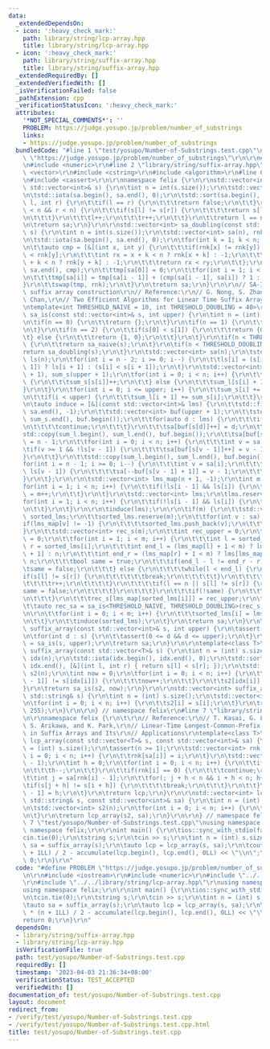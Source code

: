 ```yaml
---
data:
  _extendedDependsOn:
  - icon: ':heavy_check_mark:'
    path: library/string/lcp-array.hpp
    title: library/string/lcp-array.hpp
  - icon: ':heavy_check_mark:'
    path: library/string/suffix-array.hpp
    title: library/string/suffix-array.hpp
  _extendedRequiredBy: []
  _extendedVerifiedWith: []
  _isVerificationFailed: false
  _pathExtension: cpp
  _verificationStatusIcon: ':heavy_check_mark:'
  attributes:
    '*NOT_SPECIAL_COMMENTS*': ''
    PROBLEM: https://judge.yosupo.jp/problem/number_of_substrings
    links:
    - https://judge.yosupo.jp/problem/number_of_substrings
  bundledCode: "#line 1 \"test/yosupo/Number-of-Substrings.test.cpp\"\n#define PROBLEM\
    \ \"https://judge.yosupo.jp/problem/number_of_substrings\"\r\n\r\n#include <iostream>\r\
    \n#include <numeric>\r\n#line 2 \"library/string/suffix-array.hpp\"\n#include\
    \ <vector>\r\n#include <cstring>\r\n#include <algorithm>\r\n#line 6 \"library/string/suffix-array.hpp\"\
    \n#include <cassert>\r\n\r\nnamespace felix {\r\n\r\nstd::vector<int> sa_naive(const\
    \ std::vector<int>& s) {\r\n\tint n = int(s.size());\r\n\tstd::vector<int> sa(n);\r\
    \n\tstd::iota(sa.begin(), sa.end(), 0);\r\n\tstd::sort(sa.begin(), sa.end(), [&](int\
    \ l, int r) {\r\n\t\tif(l == r) {\r\n\t\t\treturn false;\r\n\t\t}\r\n\t\twhile(l\
    \ < n && r < n) {\r\n\t\t\tif(s[l] != s[r]) {\r\n\t\t\t\treturn s[l] < s[r];\r\
    \n\t\t\t}\r\n\t\t\tl++;\r\n\t\t\tr++;\r\n\t\t}\r\n\t\treturn l == n;\r\n\t});\r\
    \n\treturn sa;\r\n}\r\n\r\nstd::vector<int> sa_doubling(const std::vector<int>&\
    \ s) {\r\n\tint n = int(s.size());\r\n\tstd::vector<int> sa(n), rnk = s, tmp(n);\r\
    \n\tstd::iota(sa.begin(), sa.end(), 0);\r\n\tfor(int k = 1; k < n; k *= 2) {\r\
    \n\t\tauto cmp = [&](int x, int y) {\r\n\t\t\tif(rnk[x] != rnk[y]) return rnk[x]\
    \ < rnk[y];\r\n\t\t\tint rx = x + k < n ? rnk[x + k] : -1;\r\n\t\t\tint ry = y\
    \ + k < n ? rnk[y + k] : -1;\r\n\t\t\treturn rx < ry;\r\n\t\t};\r\n\t\tstd::sort(sa.begin(),\
    \ sa.end(), cmp);\r\n\t\ttmp[sa[0]] = 0;\r\n\t\tfor(int i = 1; i < n; i++) {\r\
    \n\t\t\ttmp[sa[i]] = tmp[sa[i - 1]] + (cmp(sa[i - 1], sa[i]) ? 1 : 0);\r\n\t\t\
    }\r\n\t\tswap(tmp, rnk);\r\n\t}\r\n\treturn sa;\r\n}\r\n\r\n// SA-IS, linear-time\
    \ suffix array construction\r\n// Reference:\r\n// G. Nong, S. Zhang, and W. H.\
    \ Chan,\r\n// Two Efficient Algorithms for Linear Time Suffix Array Construction\r\
    \ntemplate<int THRESHOLD_NAIVE = 10, int THRESHOLD_DOUBLING = 40>\r\nstd::vector<int>\
    \ sa_is(const std::vector<int>& s, int upper) {\r\n\tint n = (int) s.size();\r\
    \n\tif(n == 0) {\r\n\t\treturn {};\r\n\t}\r\n\tif(n == 1) {\r\n\t\treturn {0};\r\
    \n\t}\r\n\tif(n == 2) {\r\n\t\tif(s[0] < s[1]) {\r\n\t\t\treturn {0, 1};\r\n\t\
    \t} else {\r\n\t\t\treturn {1, 0};\r\n\t\t}\r\n\t}\r\n\tif(n < THRESHOLD_NAIVE)\
    \ {\r\n\t\treturn sa_naive(s);\r\n\t}\r\n\tif(n < THRESHOLD_DOUBLING) {\r\n\t\t\
    return sa_doubling(s);\r\n\t}\r\n\tstd::vector<int> sa(n);\r\n\tstd::vector<bool>\
    \ ls(n);\r\n\tfor(int i = n - 2; i >= 0; i--) {\r\n\t\tls[i] = (s[i] == s[i +\
    \ 1]) ? ls[i + 1] : (s[i] < s[i + 1]);\r\n\t}\r\n\tstd::vector<int> sum_l(upper\
    \ + 1), sum_s(upper + 1);\r\n\tfor(int i = 0; i < n; i++) {\r\n\t\tif(!ls[i])\
    \ {\r\n\t\t\tsum_s[s[i]]++;\r\n\t\t} else {\r\n\t\t\tsum_l[s[i] + 1]++;\r\n\t\t\
    }\r\n\t}\r\n\tfor(int i = 0; i <= upper; i++) {\r\n\t\tsum_s[i] += sum_l[i];\r\
    \n\t\tif(i < upper) {\r\n\t\t\tsum_l[i + 1] += sum_s[i];\r\n\t\t}\r\n\t}\r\n\r\
    \n\tauto induce = [&](const std::vector<int>& lms) {\r\n\t\tstd::fill(sa.begin(),\
    \ sa.end(), -1);\r\n\t\tstd::vector<int> buf(upper + 1);\r\n\t\tstd::copy(sum_s.begin(),\
    \ sum_s.end(), buf.begin());\r\n\t\tfor(auto d : lms) {\r\n\t\t\tif(d == n) {\r\
    \n\t\t\t\tcontinue;\r\n\t\t\t}\r\n\t\t\tsa[buf[s[d]]++] = d;\r\n\t\t}\r\n\t\t\
    std::copy(sum_l.begin(), sum_l.end(), buf.begin());\r\n\t\tsa[buf[s[n - 1]]++]\
    \ = n - 1;\r\n\t\tfor(int i = 0; i < n; i++) {\r\n\t\t\tint v = sa[i];\r\n\t\t\
    \tif(v >= 1 && !ls[v - 1]) {\r\n\t\t\t\tsa[buf[s[v - 1]]++] = v - 1;\r\n\t\t\t\
    }\r\n\t\t}\r\n\t\tstd::copy(sum_l.begin(), sum_l.end(), buf.begin());\r\n\t\t\
    for(int i = n - 1; i >= 0; i--) {\r\n\t\t\tint v = sa[i];\r\n\t\t\tif(v >= 1 &&\
    \ ls[v - 1]) {\r\n\t\t\t\tsa[--buf[s[v - 1] + 1]] = v - 1;\r\n\t\t\t}\r\n\t\t\
    }\r\n\t};\r\n\r\n\tstd::vector<int> lms_map(n + 1, -1);\r\n\tint m = 0;\r\n\t\
    for(int i = 1; i < n; i++) {\r\n\t\tif(!ls[i - 1] && ls[i]) {\r\n\t\t\tlms_map[i]\
    \ = m++;\r\n\t\t}\r\n\t}\r\n\tstd::vector<int> lms;\r\n\tlms.reserve(m);\r\n\t\
    for(int i = 1; i < n; i++) {\r\n\t\tif(!ls[i - 1] && ls[i]) {\r\n\t\t\tlms.push_back(i);\r\
    \n\t\t}\r\n\t}\r\n\r\n\tinduce(lms);\r\n\r\n\tif(m) {\r\n\t\tstd::vector<int>\
    \ sorted_lms;\r\n\t\tsorted_lms.reserve(m);\r\n\t\tfor(int v : sa) {\r\n\t\t\t\
    if(lms_map[v] != -1) {\r\n\t\t\t\tsorted_lms.push_back(v);\r\n\t\t\t}\r\n\t\t\
    }\r\n\t\tstd::vector<int> rec_s(m);\r\n\t\tint rec_upper = 0;\r\n\t\trec_s[lms_map[sorted_lms[0]]]\
    \ = 0;\r\n\t\tfor(int i = 1; i < m; i++) {\r\n\t\t\tint l = sorted_lms[i - 1],\
    \ r = sorted_lms[i];\r\n\t\t\tint end_l = (lms_map[l] + 1 < m) ? lms[lms_map[l]\
    \ + 1] : n;\r\n\t\t\tint end_r = (lms_map[r] + 1 < m) ? lms[lms_map[r] + 1] :\
    \ n;\r\n\t\t\tbool same = true;\r\n\t\t\tif(end_l - l != end_r - r) {\r\n\t\t\t\
    \tsame = false;\r\n\t\t\t} else {\r\n\t\t\t\twhile(l < end_l) {\r\n\t\t\t\t\t\
    if(s[l] != s[r]) {\r\n\t\t\t\t\t\tbreak;\r\n\t\t\t\t\t}\r\n\t\t\t\t\tl++;\r\n\t\
    \t\t\t\tr++;\r\n\t\t\t\t}\r\n\t\t\t\tif(l == n || s[l] != s[r]) {\r\n\t\t\t\t\t\
    same = false;\r\n\t\t\t\t}\r\n\t\t\t}\r\n\t\t\tif(!same) {\r\n\t\t\t\trec_upper++;\r\
    \n\t\t\t}\r\n\t\t\trec_s[lms_map[sorted_lms[i]]] = rec_upper;\r\n\t\t}\r\n\r\n\
    \t\tauto rec_sa = sa_is<THRESHOLD_NAIVE, THRESHOLD_DOUBLING>(rec_s, rec_upper);\r\
    \n\r\n\t\tfor(int i = 0; i < m; i++) {\r\n\t\t\tsorted_lms[i] = lms[rec_sa[i]];\r\
    \n\t\t}\r\n\t\tinduce(sorted_lms);\r\n\t}\r\n\treturn sa;\r\n}\r\n\r\nstd::vector<int>\
    \ suffix_array(const std::vector<int>& s, int upper) {\r\n\tassert(0 <= upper);\r\
    \n\tfor(int d : s) {\r\n\t\tassert(0 <= d && d <= upper);\r\n\t}\r\n\tauto sa\
    \ = sa_is(s, upper);\r\n\treturn sa;\r\n}\r\n\r\ntemplate<class T>\r\nstd::vector<int>\
    \ suffix_array(const std::vector<T>& s) {\r\n\tint n = (int) s.size();\r\n\tstd::vector<int>\
    \ idx(n);\r\n\tstd::iota(idx.begin(), idx.end(), 0);\r\n\tstd::sort(idx.begin(),\
    \ idx.end(), [&](int l, int r) { return s[l] < s[r]; });\r\n\tstd::vector<int>\
    \ s2(n);\r\n\tint now = 0;\r\n\tfor(int i = 0; i < n; i++) {\r\n\t\tif(i && s[idx[i\
    \ - 1]] != s[idx[i]]) {\r\n\t\t\tnow++;\r\n\t\t}\r\n\t\ts2[idx[i]] = now;\r\n\t\
    }\r\n\treturn sa_is(s2, now);\r\n}\r\n\r\nstd::vector<int> suffix_array(const\
    \ std::string& s) {\r\n\tint n = (int) s.size();\r\n\tstd::vector<int> s2(n);\r\
    \n\tfor(int i = 0; i < n; i++) {\r\n\t\ts2[i] = s[i];\r\n\t}\r\n\treturn sa_is(s2,\
    \ 255);\r\n}\r\n\r\n} // namespace felix\r\n#line 7 \"library/string/lcp-array.hpp\"\
    \n\r\nnamespace felix {\r\n\t\r\n// Reference:\r\n// T. Kasai, G. Lee, H. Arimura,\
    \ S. Arikawa, and K. Park,\r\n// Linear-Time Longest-Common-Prefix Computation\
    \ in Suffix Arrays and Its\r\n// Applications\r\ntemplate<class T>\r\nstd::vector<int>\
    \ lcp_array(const std::vector<T>& s, const std::vector<int>& sa) {\r\n\tint n\
    \ = (int) s.size();\r\n\tassert(n >= 1);\r\n\tstd::vector<int> rnk(n);\r\n\tfor(int\
    \ i = 0; i < n; i++) {\r\n\t\trnk[sa[i]] = i;\r\n\t}\r\n\tstd::vector<int> lcp(n\
    \ - 1);\r\n\tint h = 0;\r\n\tfor(int i = 0; i < n; i++) {\r\n\t\tif(h > 0) {\r\
    \n\t\t\th--;\r\n\t\t}\r\n\t\tif(rnk[i] == 0) {\r\n\t\t\tcontinue;\r\n\t\t}\r\n\
    \t\tint j = sa[rnk[i] - 1];\r\n\t\tfor(; j + h < n && i + h < n; h++) {\r\n\t\t\
    \tif(s[j + h] != s[i + h]) {\r\n\t\t\t\tbreak;\r\n\t\t\t}\r\n\t\t}\r\n\t\tlcp[rnk[i]\
    \ - 1] = h;\r\n\t}\r\n\treturn lcp;\r\n}\r\n\r\nstd::vector<int> lcp_array(const\
    \ std::string& s, const std::vector<int>& sa) {\r\n\tint n = (int) s.size();\r\
    \n\tstd::vector<int> s2(n);\r\n\tfor(int i = 0; i < n; i++) {\r\n\t\ts2[i] = s[i];\r\
    \n\t}\r\n\treturn lcp_array(s2, sa);\r\n}\r\n\r\n} // namespace felix\r\n#line\
    \ 7 \"test/yosupo/Number-of-Substrings.test.cpp\"\nusing namespace std;\r\nusing\
    \ namespace felix;\r\n\r\nint main() {\r\n\tios::sync_with_stdio(false);\r\n\t\
    cin.tie(0);\r\n\tstring s;\r\n\tcin >> s;\r\n\tint n = (int) s.size();\r\n\tauto\
    \ sa = suffix_array(s);\r\n\tauto lcp = lcp_array(s, sa);\r\n\tcout << n * (n\
    \ + 1LL) / 2 - accumulate(lcp.begin(), lcp.end(), 0LL) << \"\\n\";\r\n\treturn\
    \ 0;\r\n}\r\n"
  code: "#define PROBLEM \"https://judge.yosupo.jp/problem/number_of_substrings\"\r\
    \n\r\n#include <iostream>\r\n#include <numeric>\r\n#include \"../../library/string/suffix-array.hpp\"\
    \r\n#include \"../../library/string/lcp-array.hpp\"\r\nusing namespace std;\r\n\
    using namespace felix;\r\n\r\nint main() {\r\n\tios::sync_with_stdio(false);\r\
    \n\tcin.tie(0);\r\n\tstring s;\r\n\tcin >> s;\r\n\tint n = (int) s.size();\r\n\
    \tauto sa = suffix_array(s);\r\n\tauto lcp = lcp_array(s, sa);\r\n\tcout << n\
    \ * (n + 1LL) / 2 - accumulate(lcp.begin(), lcp.end(), 0LL) << \"\\n\";\r\n\t\
    return 0;\r\n}\r\n"
  dependsOn:
  - library/string/suffix-array.hpp
  - library/string/lcp-array.hpp
  isVerificationFile: true
  path: test/yosupo/Number-of-Substrings.test.cpp
  requiredBy: []
  timestamp: '2023-04-03 21:36:34+08:00'
  verificationStatus: TEST_ACCEPTED
  verifiedWith: []
documentation_of: test/yosupo/Number-of-Substrings.test.cpp
layout: document
redirect_from:
- /verify/test/yosupo/Number-of-Substrings.test.cpp
- /verify/test/yosupo/Number-of-Substrings.test.cpp.html
title: test/yosupo/Number-of-Substrings.test.cpp
---
```

